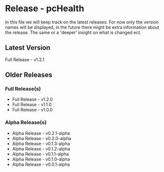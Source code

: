 # Release - pcHealth

In this file we will keep track on the latest releases.
For now only the version names will be displayed, in the future there might be extra information about the release. The same or a 'deeper' insight on what is changed ect.

## Latest Version

Full Release - v1.2.1

## Older Releases

### Full Release(s)

- Full Release - v1.2.0
- Full Release - v1.1.0
- Full Release - v1.0.0

### Alpha Release(s)

- Alpha Release - v0.2.1-alpha
- Alpha Release - v0.2.0-alpha
- Alpha Release - v0.1.3-alpha
- Alpha Release - v0.1.2-alpha
- Alpha Release - v0.1.1-alpha
- Alpha Release - v0.1.0-alpha
- Alpha Release - v0.0.1-alpha
